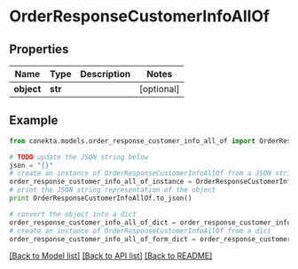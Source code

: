# OrderResponseCustomerInfoAllOf


## Properties
Name | Type | Description | Notes
------------ | ------------- | ------------- | -------------
**object** | **str** |  | [optional] 

## Example

```python
from conekta.models.order_response_customer_info_all_of import OrderResponseCustomerInfoAllOf

# TODO update the JSON string below
json = "{}"
# create an instance of OrderResponseCustomerInfoAllOf from a JSON string
order_response_customer_info_all_of_instance = OrderResponseCustomerInfoAllOf.from_json(json)
# print the JSON string representation of the object
print OrderResponseCustomerInfoAllOf.to_json()

# convert the object into a dict
order_response_customer_info_all_of_dict = order_response_customer_info_all_of_instance.to_dict()
# create an instance of OrderResponseCustomerInfoAllOf from a dict
order_response_customer_info_all_of_form_dict = order_response_customer_info_all_of.from_dict(order_response_customer_info_all_of_dict)
```
[[Back to Model list]](../README.md#documentation-for-models) [[Back to API list]](../README.md#documentation-for-api-endpoints) [[Back to README]](../README.md)


